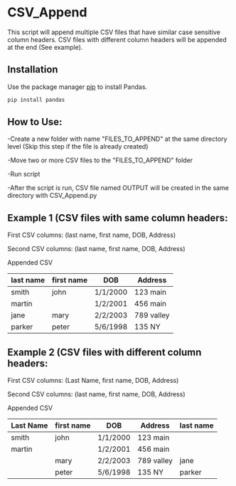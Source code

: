 # CSV_Append
This script will append multiple CSV files that have similar case sensitive column headers.
CSV files with different column headers will be appended at the end (See example).

## Installation

Use the package manager [pip](https://pip.pypa.io/en/stable/) to install Pandas.

```bash
pip install pandas
```

## How to Use:
-Create a new folder with name "FILES_TO_APPEND" at the same directory level (Skip this step if the file is already created)

-Move two or more CSV files to the "FILES_TO_APPEND" folder

-Run script

-After the script is run, CSV file named OUTPUT will be created in the same directory with CSV_Append.py

## Example 1 (CSV files with same column headers: 
First CSV columns: (last name, first name, DOB, Address)

Second CSV columns: (last name, first name, DOB, Address)

Appended CSV

| last name | first name | DOB      | Address    |
|-----------|------------|----------|------------|
| smith     | john       | 1/1/2000 | 123 main   |
| martin    |            | 1/2/2001 | 456 main   |
| jane      | mary       | 2/2/2003 | 789 valley |
| parker    | peter      | 5/6/1998 | 135 NY     |

## Example 2 (CSV files with different column headers: 
First CSV columns: (Last Name, first name, DOB, Address)

Second CSV columns: (last name, first name, DOB, Address)

Appended CSV

| Last Name | first name | DOB      | Address    | last name |
|-----------|------------|----------|------------|-----------|
| smith     | john       | 1/1/2000 | 123 main   |           |
| martin    |            | 1/2/2001 | 456 main   |           |
|           | mary       | 2/2/2003 | 789 valley | jane      |
|           | peter      | 5/6/1998 | 135 NY     | parker    |
